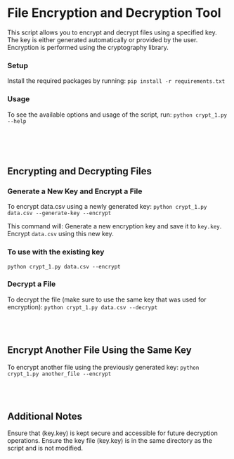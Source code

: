 # File Encryption and Decryption Tool

This script allows you to encrypt and decrypt files using a specified key. The key is either generated automatically or provided by the user. Encryption is performed using the cryptography library.


### Setup
Install the required packages by running:
`pip install -r requirements.txt`


### Usage
To see the available options and usage of the script, run:
`python crypt_1.py --help`

<br>
<br>
<br>


## Encrypting and Decrypting Files

### Generate a New Key and Encrypt a File
To encrypt data.csv using a newly generated key:
`python crypt_1.py data.csv --generate-key --encrypt`


This command will:
Generate a new encryption key and save it to `key.key`.
Encrypt `data.csv` using this new key.


### To use with the existing key
`python crypt_1.py data.csv --encrypt`


### Decrypt a File
To decrypt the file (make sure to use the same key that was used for encryption):
`python crypt_1.py data.csv --decrypt`

<br>
<br>

## Encrypt Another File Using the Same Key
To encrypt another file using the previously generated key:
`python crypt_1.py another_file --encrypt`

<br>
<br>

## Additional Notes
Ensure that (key.key) is kept secure and accessible for future decryption operations.
Ensure the key file (key.key) is in the same directory as the script and is not modified.










